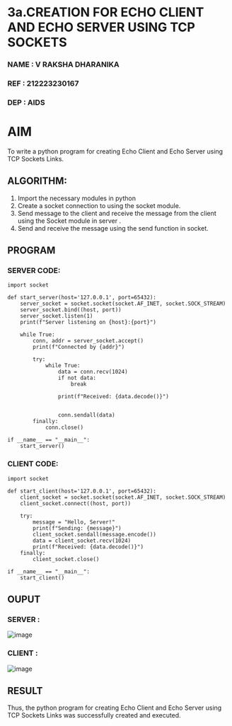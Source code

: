 # 3a.CREATION FOR ECHO CLIENT AND ECHO SERVER USING TCP SOCKETS
### NAME   : V RAKSHA DHARANIKA
### REF    : 212223230167
### DEP    : AIDS
# AIM
To write a python program for creating Echo Client and Echo Server using TCP
Sockets Links.
## ALGORITHM:
1. Import the necessary modules in python
2. Create a socket connection to using the socket module.
3. Send message to the client and receive the message from the client using the Socket module in
 server .
4. Send and receive the message using the send function in socket.
## PROGRAM
### SERVER CODE:
```PY
import socket

def start_server(host='127.0.0.1', port=65432):
    server_socket = socket.socket(socket.AF_INET, socket.SOCK_STREAM)
    server_socket.bind((host, port))
    server_socket.listen(1)
    print(f"Server listening on {host}:{port}")

    while True:
        conn, addr = server_socket.accept()
        print(f"Connected by {addr}")

        try:
            while True:
                data = conn.recv(1024)
                if not data:
                    break  

                print(f"Received: {data.decode()}")

                
                conn.sendall(data)
        finally:
            conn.close()

if __name__ == "__main__":
    start_server()
```
###  CLIENT CODE:
```PY
import socket

def start_client(host='127.0.0.1', port=65432):
    client_socket = socket.socket(socket.AF_INET, socket.SOCK_STREAM)
    client_socket.connect((host, port))

    try:
        message = "Hello, Server!"
        print(f"Sending: {message}")
        client_socket.sendall(message.encode())
        data = client_socket.recv(1024)
        print(f"Received: {data.decode()}")
    finally:
        client_socket.close()

if __name__ == "__main__":
    start_client()
```

## OUPUT
### SERVER :
![image](https://github.com/user-attachments/assets/c1ffeab7-a3d6-43cf-9974-46d66e21cc6f)

### CLIENT :
![image](https://github.com/user-attachments/assets/79903db0-e38a-4a28-91f1-045a6d96f650)

## RESULT
Thus, the python program for creating Echo Client and Echo Server using TCP Sockets Links 
was successfully created and executed.

